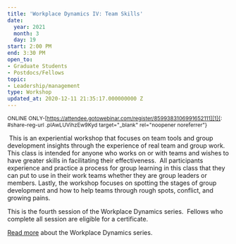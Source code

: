 ```yaml
---
title: 'Workplace Dynamics IV: Team Skills'
date:
  year: 2021
  month: 3
  day: 19
start: 2:00 PM
end: 3:30 PM
open_to:
- Graduate Students
- Postdocs/Fellows
topic:
- Leadership/management
type: Workshop
updated_at: 2020-12-11 21:35:17.000000000 Z
---
```

<span style="font-size: 12px;">ONLINE
ONLY-[https://attendee.gotowebinar.com/register/8599383106991652111][1]{:
#share-reg-url .plAwLUVihzEw9Kyd target="_blank" rel="noopener
noreferrer"}</span>

 This is an experiential workshop that focuses on team tools and group
development insights through the experience of real team and group work.
This class is intended for anyone who works on or with teams and wishes
to have greater skills in facilitating their effectiveness.  All
participants experience and practice a process for group learning in
this class that they can put to use in their work teams whether they are
group leaders or members. Lastly, the workshop focuses on spotting the
stages of group development and how to help teams through rough spots,
conflict, and growing pains.

This is the fourth session of the Workplace Dynamics series.  Fellows
who complete all session are eligible for a certificate.

[Read more][2] about the Workplace Dynamics series.



[1]: https://attendee.gotowebinar.com/register/8599383106991652111
[2]: https://www.training.nih.gov/leadership_training
